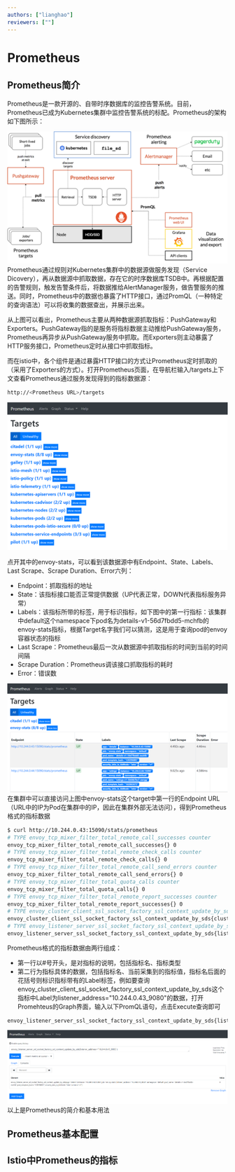 ```yaml
---
authors: ["lianghao"]
reviewers: [""]
---
```


# Prometheus

## Prometheus简介
Prometheus是一款开源的、自带时序数据库的监控告警系统。目前，Prometheus已成为Kubernetes集群中监控告警系统的标配。Prometheus的架构如下图所示：

![Prometheus Architecture](../images/promethues-architecture.png)
Prometheus通过规则对Kubernetes集群中的数据源做服务发现（Service Dicovery），再从数据源中抓取数据，存在它的时序数据库TSDB中。再根据配置的告警规则，触发告警条件后，将数据推给AlertManager服务，做告警服务的推送。同时，Prometheus中的数据也暴露了HTTP接口，通过PromQL（一种特定的查询语法）可以将收集的数据查出，并展示出来。

从上图可以看出，Prometheus主要从两种数据源抓取指标：PushGateway和Exporters。PushGateway指的是服务将指标数据主动推给PushGateway服务，Prometheus再异步从PushGateway服务中抓取。而Exporters则主动暴露了HTTP服务接口，Prometheus定时从接口中抓取指标。

而在istio中，各个组件是通过暴露HTTP接口的方式让Prometheus定时抓取的（采用了Exporters的方式）。打开Prometheus页面，在导航栏输入/targets上下文查看Prometheus通过服务发现得到的指标数据源：

```bash
http://<Prometheus URL>/targets

```
![prometheus targets](../images/promethues-target.png)



点开其中的envoy-stats，可以看到该数据源中有Endpoint、State、Labels、Last Scrape、Scrape Duration、Error六列：

 - Endpoint：抓取指标的地址
 - State：该指标接口能否正常提供数据（UP代表正常，DOWN代表指标服务异常）
 - Labels：该指标所带的标签，用于标识指标，如下图中的第一行指标：该集群中default这个namespace下pod名为details-v1-56d7fbdd5-mchfb的envoy-stats指标，根据Target名字我们可以猜测，这是用于查询pod的envoy容器状态的指标
 - Last Scrape：Prometheus最后一次从数据源中抓取指标的时间到当前的时间间隔
 - Scrape Duration：Prometheus调该接口抓取指标的耗时
 - Error：错误数

![prometheus target detail](../images/prometheus-target-detail.png)
在集群中可以直接访问上图中envoy-stats这个target中第一行的Endpoint URL（URL中的IP为Pod在集群中的IP，因此在集群外部无法访问），得到Prometheus格式的指标数据

```bash
$ curl http://10.244.0.43:15090/stats/prometheus
# TYPE envoy_tcp_mixer_filter_total_remote_call_successes counter
envoy_tcp_mixer_filter_total_remote_call_successes{} 0
# TYPE envoy_tcp_mixer_filter_total_remote_check_calls counter
envoy_tcp_mixer_filter_total_remote_check_calls{} 0
# TYPE envoy_tcp_mixer_filter_total_remote_call_send_errors counter
envoy_tcp_mixer_filter_total_remote_call_send_errors{} 0
# TYPE envoy_tcp_mixer_filter_total_quota_calls counter
envoy_tcp_mixer_filter_total_quota_calls{} 0
# TYPE envoy_tcp_mixer_filter_total_remote_report_successes counter
envoy_tcp_mixer_filter_total_remote_report_successes{} 0
# TYPE envoy_cluster_client_ssl_socket_factory_ssl_context_update_by_sds counter
envoy_cluster_client_ssl_socket_factory_ssl_context_update_by_sds{cluster_name="outbound|15004||istio-policy.istio-system.svc.cluster.local"} 0
# TYPE envoy_listener_server_ssl_socket_factory_ssl_context_update_by_sds counter
envoy_listener_server_ssl_socket_factory_ssl_context_update_by_sds{listener_address="[fe80__48ad_9ff_feee_915f]_9080"} 0

```
Prometheus格式的指标数据由两行组成：
- 第一行以#号开头，是对指标的说明，包括指标名、指标类型
- 第二行为指标具体的数据，包括指标名、当前采集到的指标值，指标名后面的花括号则标识指标带有的Label标签，例如要查询envoy_cluster_client_ssl_socket_factory_ssl_context_update_by_sds这个指标中Label为listener_address="10.244.0.43_9080"的数据，打开Promehteus的Graph界面，输入以下PromQL语句，点击Execute查询即可

```
envoy_listener_server_ssl_socket_factory_ssl_context_update_by_sds{listener_address="10.244.0.43_9080"}
```
![prometheus graph](../images/promethues-promql.png)
以上是Prometheus的简介和基本用法

## Prometheus基本配置
## Istio中Prometheus的指标
